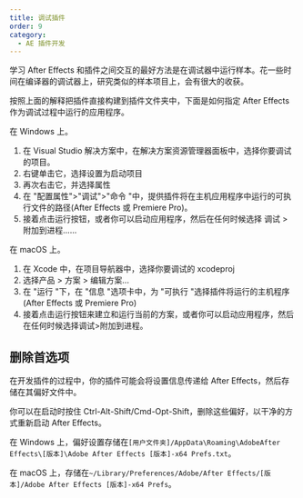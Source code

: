 ```yaml
---
title: 调试插件
order: 9
category:
  - AE 插件开发
---
```


学习 After Effects 和插件之间交互的最好方法是在调试器中运行样本。花一些时间在编译器的调试器上，研究类似的样本项目上，会有很大的收获。

按照上面的解释把插件直接构建到插件文件夹中，下面是如何指定 After Effects 作为调试过程中运行的应用程序。

在 Windows 上。

1. 在 Visual Studio 解决方案中，在解决方案资源管理器面板中，选择你要调试的项目。
2. 右键单击它，选择设置为启动项目
3. 再次右击它，并选择属性
4. 在 "配置属性">"调试">"命令 "中，提供插件将在主机应用程序中运行的可执行文件的路径(After Effects 或 Premiere Pro)。
5. 接着点击运行按钮，或者你可以启动应用程序，然后在任何时候选择 调试 > 附加到进程......

在 macOS 上。

1. 在 Xcode 中，在项目导航器中，选择你要调试的 xcodeproj
2. 选择产品 > 方案 > 编辑方案...
3. 在 "运行 "下，在 "信息 "选项卡中，为 "可执行 "选择插件将运行的主机程序(After Effects 或 Premiere Pro)
4. 接着点击运行按钮来建立和运行当前的方案，或者你可以启动应用程序，然后在任何时候选择调试>附加到进程。

## 删除首选项

在开发插件的过程中，你的插件可能会将设置信息传递给 After Effects，然后存储在其偏好文件中。

你可以在启动时按住 Ctrl-Alt-Shift/Cmd-Opt-Shift，删除这些偏好，以干净的方式重新启动 After Effects。

在 Windows 上，偏好设置存储在`[用户文件夹]/AppData\Roaming\AdobeAfter Effects\[版本]\Adobe After Effects [版本]-x64 Prefs.txt`。

在 macOS 上，存储在`~/Library/Preferences/Adobe/After Effects/[版本]/Adobe After Effects [版本]-x64 Prefs`。
